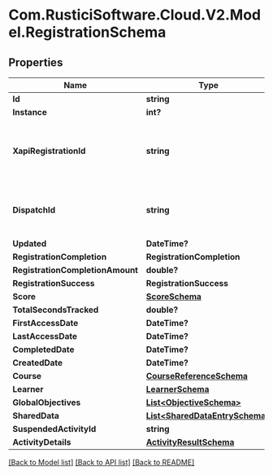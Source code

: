 # Com.RusticiSoftware.Cloud.V2.Model.RegistrationSchema
## Properties

Name | Type | Description | Notes
------------ | ------------- | ------------- | -------------
**Id** | **string** |  | [optional] 
**Instance** | **int?** |  | [optional] 
**XapiRegistrationId** | **string** | xAPI registration id associated with this registration | [optional] 
**DispatchId** | **string** | Dispatch ID for this registration, if applicable | [optional] 
**Updated** | **DateTime?** |  | [optional] 
**RegistrationCompletion** | **RegistrationCompletion** |  | [optional] 
**RegistrationCompletionAmount** | **double?** |  | [optional] 
**RegistrationSuccess** | **RegistrationSuccess** |  | [optional] 
**Score** | [**ScoreSchema**](ScoreSchema.md) |  | [optional] 
**TotalSecondsTracked** | **double?** |  | [optional] 
**FirstAccessDate** | **DateTime?** |  | [optional] 
**LastAccessDate** | **DateTime?** |  | [optional] 
**CompletedDate** | **DateTime?** |  | [optional] 
**CreatedDate** | **DateTime?** |  | [optional] 
**Course** | [**CourseReferenceSchema**](CourseReferenceSchema.md) |  | [optional] 
**Learner** | [**LearnerSchema**](LearnerSchema.md) |  | [optional] 
**GlobalObjectives** | [**List&lt;ObjectiveSchema&gt;**](ObjectiveSchema.md) |  | [optional] 
**SharedData** | [**List&lt;SharedDataEntrySchema&gt;**](SharedDataEntrySchema.md) |  | [optional] 
**SuspendedActivityId** | **string** |  | [optional] 
**ActivityDetails** | [**ActivityResultSchema**](ActivityResultSchema.md) |  | [optional] 

[[Back to Model list]](../README.md#documentation-for-models) [[Back to API list]](../README.md#documentation-for-api-endpoints) [[Back to README]](../README.md)

